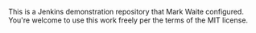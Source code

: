 This is a Jenkins demonstration repository that Mark Waite configured.
You're welcome to use this work freely per the terms of the MIT license.
